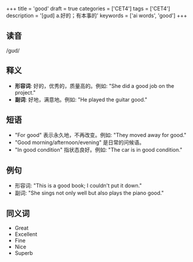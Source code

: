 +++
title = 'good'
draft = true
categories = ['CET4']
tags = ['CET4']
description = '[gud] a.好的；有本事的'
keywords = ['ai words', 'good']
+++

## 读音
/ɡʊd/

## 释义
- **形容词**: 好的，优秀的，质量高的。例如: "She did a good job on the project."
- **副词**: 好地，满意地。例如: "He played the guitar good."

## 短语
- "For good" 表示永久地，不再改变。例如: "They moved away for good."
- "Good morning/afternoon/evening" 是日常的问候语。
- "In good condition" 指状态良好。例如: "The car is in good condition."

## 例句
- 形容词: "This is a good book; I couldn't put it down."
- 副词: "She sings not only well but also plays the piano good."

## 同义词
- Great
- Excellent
- Fine
- Nice
- Superb
